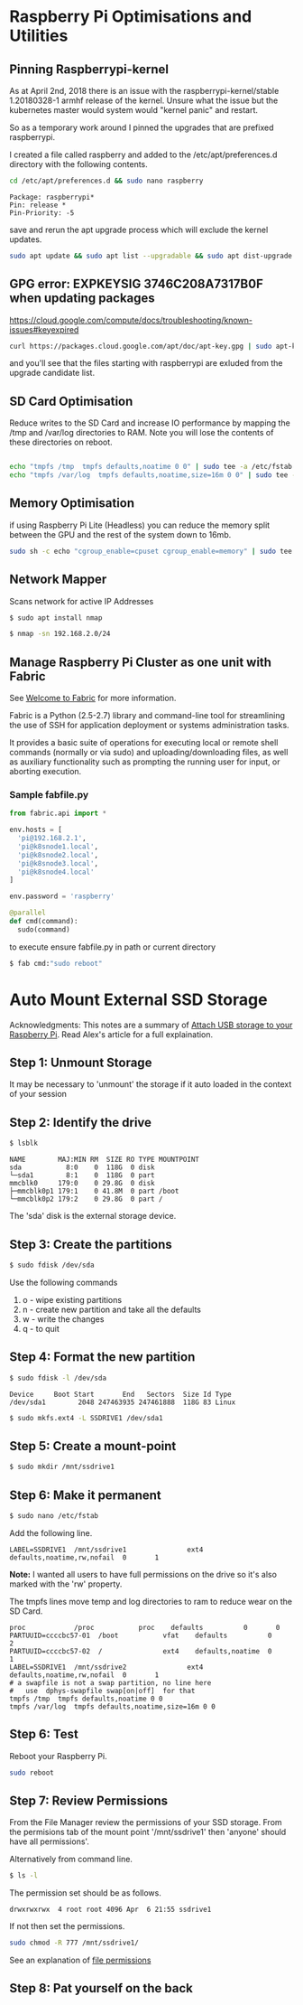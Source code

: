 # Raspberry Pi Optimisations and Utilities

## Pinning Raspberrypi-kernel

As at April 2nd, 2018 there is an issue with the raspberrypi-kernel/stable 1.20180328-1 armhf release of the kernel. Unsure what the issue but the kubernetes master would system would "kernel panic" and restart.

So as a temporary work around I pinned the upgrades that are prefixed raspberrypi.

I created a file called raspberry and added to the /etc/apt/preferences.d directory with the following contents.

```bash
cd /etc/apt/preferences.d && sudo nano raspberry
```

```
Package: raspberrypi*       
Pin: release *
Pin-Priority: -5
```

save and rerun the apt upgrade process which will exclude the kernel updates.

```bash
sudo apt update && sudo apt list --upgradable && sudo apt dist-upgrade -y
```


## GPG error: EXPKEYSIG 3746C208A7317B0F when updating packages

https://cloud.google.com/compute/docs/troubleshooting/known-issues#keyexpired

```bash
curl https://packages.cloud.google.com/apt/doc/apt-key.gpg | sudo apt-key add -
```


and you'll see that the files starting with raspberrypi are exluded from the upgrade candidate list.

## SD Card Optimisation

Reduce writes to the SD Card and increase IO performance by mapping the /tmp and /var/log directories to RAM. Note you will lose the contents of these directories on reboot.

```bash

echo "tmpfs /tmp  tmpfs defaults,noatime 0 0" | sudo tee -a /etc/fstab
echo "tmpfs /var/log  tmpfs defaults,noatime,size=16m 0 0" | sudo tee -a /etc/fstab


```

## Memory Optimisation

if using Raspberry Pi Lite (Headless) you can reduce the memory split between the GPU and the rest of the system down to 16mb.

```bash
sudo sh -c echo "cgroup_enable=cpuset cgroup_enable=memory" | sudo tee -a /boot/cmdline.txt
```


## Network Mapper

Scans network for active IP Addresses

```bash
$ sudo apt install nmap

$ nmap -sn 192.168.2.0/24
```

## Manage Raspberry Pi Cluster as one unit with Fabric

See [Welcome to Fabric](http://www.fabfile.org/) for more information.

Fabric is a Python (2.5-2.7) library and command-line tool for streamlining the use of SSH for application deployment or systems administration tasks.

It provides a basic suite of operations for executing local or remote shell commands (normally or via sudo) and uploading/downloading files, as well as auxiliary functionality such as prompting the running user for input, or aborting execution.

### Sample fabfile.py 

```py
from fabric.api import *

env.hosts = [
  'pi@192.168.2.1',
  'pi@k8snode1.local',
  'pi@k8snode2.local',
  'pi@k8snode3.local',
  'pi@k8snode4.local'
]

env.password = 'raspberry'

@parallel
def cmd(command):
  sudo(command)
```

to execute ensure fabfile.py in path or current directory

```bash
$ fab cmd:"sudo reboot"
```



# Auto Mount External SSD Storage

Acknowledgments: This notes are a summary of [Attach USB storage to your Raspberry Pi](https://blog.alexellis.io/attach-usb-storage/). Read Alex's article for a full explaination.


## Step 1: Unmount Storage

It may be necessary to 'unmount' the storage if it auto loaded in the context of your session

## Step 2: Identify the drive 

```bash
$ lsblk
```

````
NAME        MAJ:MIN RM  SIZE RO TYPE MOUNTPOINT
sda           8:0    0  118G  0 disk 
└─sda1        8:1    0  118G  0 part
mmcblk0     179:0    0 29.8G  0 disk 
├─mmcblk0p1 179:1    0 41.8M  0 part /boot
└─mmcblk0p2 179:2    0 29.8G  0 part /
````

The 'sda' disk is the external storage device.


## Step 3: Create the partitions

```bash
$ sudo fdisk /dev/sda
```

Use the following commands

1. o - wipe existing partitions
2. n - create new partition and take all the defaults
3. w - write the changes
4. q - to quit

## Step 4: Format the new partition

```bash
$ sudo fdisk -l /dev/sda
````

```
Device     Boot Start       End   Sectors  Size Id Type
/dev/sda1        2048 247463935 247461888  118G 83 Linux
```

```bash
$ sudo mkfs.ext4 -L SSDRIVE1 /dev/sda1
```

## Step 5: Create a mount-point

```bash
$ sudo mkdir /mnt/ssdrive1
```

## Step 6: Make it permanent


```bash
$ sudo nano /etc/fstab
```

Add the following line.


```
LABEL=SSDRIVE1  /mnt/ssdrive1               ext4    defaults,noatime,rw,nofail  0       1
```

**Note:** I wanted all users to have full permissions on the drive so it's also marked with the 'rw' property.

The tmpfs lines move temp and log directories to ram to reduce wear on the SD Card.

```
proc            /proc           proc    defaults          0       0
PARTUUID=ccccbc57-01  /boot           vfat    defaults          0       2
PARTUUID=ccccbc57-02  /               ext4    defaults,noatime  0       1
LABEL=SSDRIVE1  /mnt/ssdrive2               ext4    defaults,noatime,rw,nofail  0       1
# a swapfile is not a swap partition, no line here
#   use  dphys-swapfile swap[on|off]  for that
tmpfs /tmp  tmpfs defaults,noatime 0 0
tmpfs /var/log  tmpfs defaults,noatime,size=16m 0 0
```

## Step 6: Test

Reboot your Raspberry Pi. 


```bash
sudo reboot
```

## Step 7: Review Permissions

From the File Manager review the permissions of your SSD storage. From the permisions tab of the mount point '/mnt/ssdrive1' then 'anyone' should have all permissions'.

Alternatively from command line.

```bash
$ ls -l
```

The permission set should be as follows.

```
drwxrwxrwx  4 root root 4096 Apr  6 21:55 ssdrive1
```

If not then set the permissions.

```bash
sudo chmod -R 777 /mnt/ssdrive1/
```

See an explanation of [file permissions](https://www.maketecheasier.com/file-permissions-what-does-chmod-777-means/)

## Step 8: Pat yourself on the back